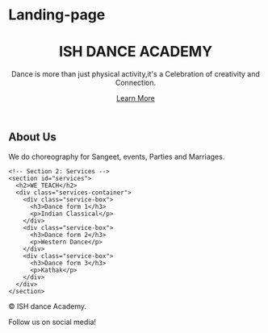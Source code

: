 # Landing-page
<!DOCTYPE html>
<html lang="en">
<head>
  <meta charset="UTF-8">
  <meta name="viewport" content="width=device-width, initial-scale=1.0">
  <title>ISH Dance Academy</title>
  <link rel="stylesheet" href="styles.css">
</head>
<body>
  <!-- Header Section -->
  <header>
    <h1>ISH DANCE ACADEMY</h1>
    <p>Dance is more than just physical activity,it's a Celebration of creativity and Connection.</p>
    <a href="#learn-more" class="cta-button">Learn More</a>
  </header>

  <!-- Main Section -->
  <main>
    <!-- Section 1: About -->
    <section id="about">
      <h2>About Us</h2>
      <p>We do choreography for Sangeet, events, Parties and Marriages.</p>
    </section>

    <!-- Section 2: Services -->
    <section id="services">
      <h2>WE TEACH</h2>
      <div class="services-container">
        <div class="service-box">
          <h3>Dance form 1</h3>
          <p>Indian Classical</p>
        </div>
        <div class="service-box">
          <h3>Dance form 2</h3>
          <p>Western Dance</p>
        </div>
        <div class="service-box">
          <h3>Dance form 3</h3>
          <p>Kathak</p>
        </div>
      </div>
    </section>
  </main>

  <!-- Footer Section -->
  <footer>
    <p>&copy; ISH dance Academy.</p>
    <p>Follow us on social media!</p>
  </footer>
</body>
</html>
